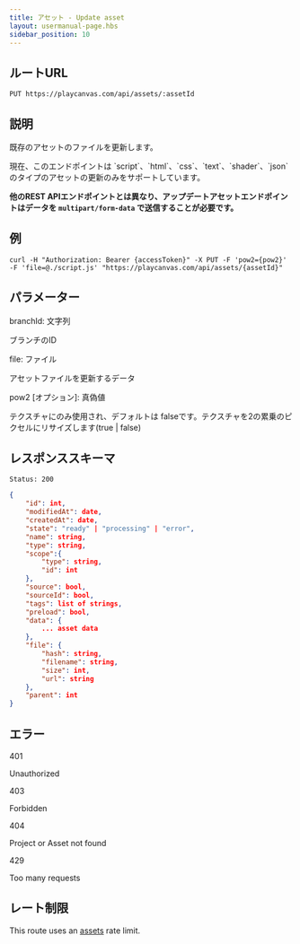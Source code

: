 ```yaml
---
title: アセット - Update asset
layout: usermanual-page.hbs
sidebar_position: 10
---
```


## ルートURL

```none
PUT https://playcanvas.com/api/assets/:assetId
```

## 説明

既存のアセットのファイルを更新します。

<div class="alert alert-info">
    現在、このエンドポイントは `script`、`html`、`css`、`text`、`shader`、`json` のタイプのアセットの更新のみをサポートしています。
</div>

**他のREST APIエンドポイントとは異なり、アップデートアセットエンドポイントはデータを `multipart/form-data` で送信することが必要です。**

## 例

```none
curl -H "Authorization: Bearer {accessToken}" -X PUT -F 'pow2={pow2}' -F 'file=@./script.js' "https://playcanvas.com/api/assets/{assetId}"
```

## パラメーター

<div class="params">
<div class="parameter"><span class="param">branchId: 文字列</span><p>ブランチのID</p></div> 
  <div class="parameter"><span class="param">file: ファイル</span><p>アセットファイルを更新するデータ</p></div> 
  <div class="parameter"><span class="param">pow2 [オプション]: 真偽値</span><p>テクスチャにのみ使用され、デフォルトは falseです。テクスチャを2の累乗のピクセルにリサイズします(true | false)</p></div> 
</div>

## レスポンススキーマ

```none
Status: 200
```

```json
{
    "id": int,
    "modifiedAt": date,
    "createdAt": date,
    "state": "ready" | "processing" | "error",
    "name": string,
    "type": string,
    "scope":{
        "type": string,
        "id": int
    },
    "source": bool,
    "sourceId": bool,
    "tags": list of strings,
    "preload": bool,
    "data": {
        ... asset data
    },
    "file": {
        "hash": string,
        "filename": string,
        "size": int,
        "url": string
    },
    "parent": int
}
```

## エラー

<div class="params">
<div class="parameter"><span class="param">401</span><p>Unauthorized</p></div>
<div class="parameter"><span class="param">403</span><p>Forbidden</p></div>
<div class="parameter"><span class="param">404</span><p>Project or Asset not found</p></div>
<div class="parameter"><span class="param">429</span><p>Too many requests</p></div>
</div>

## レート制限

This route uses an [assets][1] rate limit.

[1]: /user-manual/api#rate-limiting
